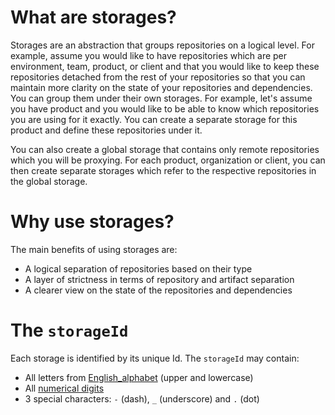 # What are storages?

Storages are an abstraction that groups repositories on a logical level. For example, assume you would like to have repositories which are per environment, team, product, or client and that you would like to keep these repositories detached from the rest of your repositories so that you can maintain more clarity on the state of your repositories and dependencies. You can group them under their own storages. For example, let's assume you have product and you would like to be able to know which repositories you are using for it exactly. You can create a separate storage for this product and define these repositories under it.

You can also create a global storage that contains only remote repositories which you will be proxying. For each product, organization or client, you can then create separate storages which refer to the respective repositories in the global storage.

# Why use storages?

The main benefits of using storages are:

- A logical separation of repositories based on their type
- A layer of strictness in terms of repository and artifact separation
- A clearer view on the state of the repositories and dependencies

# The `storageId`

Each storage is identified by its unique Id. The `storageId` may contain:

- All letters from [English_alphabet](https://en.wikipedia.org/wiki/English_alphabet) (upper and lowercase)
- All [numerical digits](https://en.wikipedia.org/wiki/Numerical_digit)
- 3 special characters: `-` (dash), `_` (underscore) and `.` (dot)
